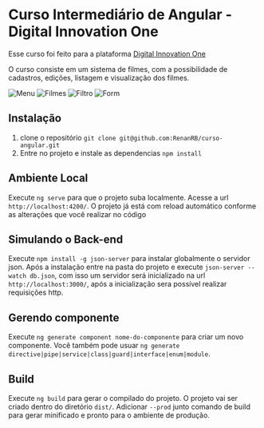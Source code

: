 # Curso Intermediário de Angular - Digital Innovation One

Esse curso foi feito para a plataforma [Digital Innovation One](https://digitalinnovation.one/)

O curso consiste em um sistema de filmes, com a possibilidade de cadastros, edições, listagem e visualização dos filmes.

![Menu](https://user-images.githubusercontent.com/59884552/78418675-e153a400-7614-11ea-9fa2-27fa17b3b3e2.png)
![Filmes](https://user-images.githubusercontent.com/59884552/78418676-e284d100-7614-11ea-8f41-ca1a8a292109.png)
![Filtro](https://user-images.githubusercontent.com/59884552/78418677-e31d6780-7614-11ea-826e-c6534f192939.png)
![Form](https://user-images.githubusercontent.com/59884552/78418679-e31d6780-7614-11ea-910e-93b3d6ba3a75.png)

## Instalação

1. clone o repositório `git clone git@github.com:RenanRB/curso-angular.git`
2. Entre no projeto e instale as dependencias `npm install`

## Ambiente Local

Execute `ng serve` para que o projeto suba localmente. Acesse a url `http://localhost:4200/`. O projeto já está com reload automático conforme as alterações que você realizar no código

## Simulando o Back-end

Execute `npm install -g json-server` para instalar globalmente o servidor json. Após a instalação entre na pasta do projeto e execute `json-server --watch db.json`, com isso um servidor será inicializado na url `http://localhost:3000/`, após a inicialização sera possível realizar requisições http.

## Gerendo componente

Execute `ng generate component nome-do-componente` para criar um novo componente. Você também pode usuar `ng generate directive|pipe|service|class|guard|interface|enum|module`.

## Build

Execute `ng build` para gerar o compilado do projeto. O projeto vai ser criado dentro do diretório `dist/`. Adicionar `--prod` junto comando de build para gerar minificado e pronto para o ambiente de produção.

